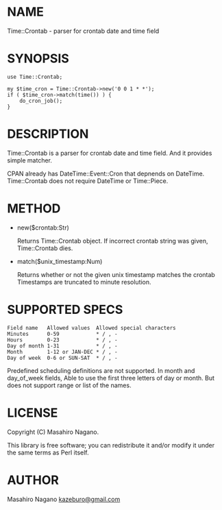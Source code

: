 # NAME

Time::Crontab - parser for crontab date and time field

# SYNOPSIS

    use Time::Crontab;

    my $time_cron = Time::Crontab->new('0 0 1 * *');
    if ( $time_cron->match(time()) ) {
        do_cron_job();
    }

# DESCRIPTION

Time::Crontab is a parser for crontab date and time field. And 
it provides simple matcher.

CPAN already has DateTime::Event::Cron that depnends on DateTime.
Time::Crontab does not require DateTime or Time::Piece.

# METHOD

- new($crontab:Str)

    Returns Time::Crontab object. If incorrect crontab string was given, Time::Crontab dies.

- match($unix\_timestamp:Num)

    Returns whether or not the given unix timestamp matches the crontab
    Timestamps are truncated to minute resolution.

# SUPPORTED SPECS

    Field name   Allowed values  Allowed special characters
    Minutes      0-59            * / , -
    Hours        0-23            * / , -
    Day of month 1-31            * / , -
    Month        1-12 or JAN-DEC * / , -
    Day of week  0-6 or SUN-SAT  * / , -

Predefined scheduling definitions are not supported. 
In month and day\_of\_week fields, Able to use the first three letters of day or month. But 
does not support range or list of the names.

# LICENSE

Copyright (C) Masahiro Nagano.

This library is free software; you can redistribute it and/or modify
it under the same terms as Perl itself.

# AUTHOR

Masahiro Nagano <kazeburo@gmail.com>
